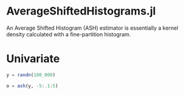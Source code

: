 # AverageShiftedHistograms.jl


An Average Shifted Histogram (ASH) estimator is essentially a kernel density calculated
with a fine-partition histogram.



# Univariate

```julia
y = randn(100_000)

o = ash(y, -5:.1:5)

```
